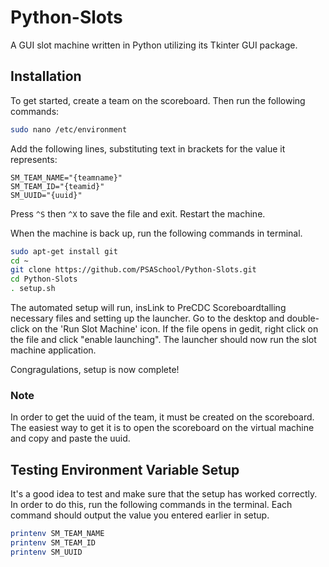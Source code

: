 # Python-Slots
A GUI slot machine written in Python utilizing its Tkinter GUI package.

## Installation
To get started, create a team on the scoreboard. Then run the following commands:
```bash
sudo nano /etc/environment
```
Add the following lines, substituting text in brackets for the value it represents:
```
SM_TEAM_NAME="{teamname}"
SM_TEAM_ID="{teamid}"
SM_UUID="{uuid}"
```
Press `^S` then `^X` to save the file and exit. Restart the machine.

When the machine is back up, run the following commands in terminal.
```bash
sudo apt-get install git
cd ~
git clone https://github.com/PSASchool/Python-Slots.git
cd Python-Slots
. setup.sh
```
The automated setup will run, insLink to PreCDC Scoreboardtalling necessary files and setting up the launcher. Go to the desktop and double-click on the 'Run Slot Machine' icon. If the file opens in gedit, right click on the file and click "enable launching". The launcher should now run the slot machine application.

Congragulations, setup is now complete!

### Note
In order to get the uuid of the team, it must be created on the scoreboard. The easiest way to get it is to open the scoreboard on the virtual machine and copy and paste the uuid.

## Testing Environment Variable Setup
It's a good idea to test and make sure that the setup has worked correctly. In order to do this, run the following commands in the terminal. Each command should output the value you entered earlier in setup.
```bash
printenv SM_TEAM_NAME
printenv SM_TEAM_ID
printenv SM_UUID
```
